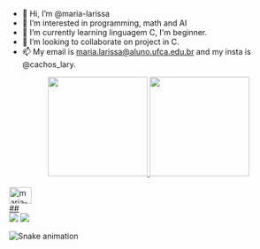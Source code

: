 - 👋 Hi, I’m @maria-larissa
- 👀 I’m interested in programming, math and AI 
- 🌱 I’m currently learning linguagem C, I'm beginner.
- 💞️ I’m looking to collaborate on project in C.
- 📫 My email is maria.larissa@aluno.ufca.edu.br and my insta is @cachos_lary.
<div align="center">
  <a href="https://github.com/maria-larissa">
  <img height="180em" src="https://github-readme-stats.vercel.app/api?username=maria-larissa&show_icons=true&theme=radical&include_all_commits=true&count_private=true"/>
  <img height="180em" src="https://github-readme-stats.vercel.app/api/top-langs/?username=maria-larissa&layout=compact&langs_count=7&theme=radical"/>
</div>
  </div>
<div style="display: inline_block"><br>
  <img align="center" alt="maria-C" height="30" width="40" src="https://cdn.jsdelivr.net/gh/devicons/devicon/icons/c/c-plain.svg">
</div>
    ##
 
<div> 
  <a href="https://instagram.com/cachos_lary" target="_blank"><img src="https://img.shields.io/badge/-Instagram-%23E4405F?style=for-the-badge&logo=instagram&logoColor=white" target="_blank"></a>
  <!---
 	<a href="https://www.twitch.tv/rafaballerinii" target="_blank"><img src="https://img.shields.io/badge/Twitch-9146FF?style=for-the-badge&logo=twitch&logoColor=white" target="_blank"></a>
 <a href="https://discord.gg/wagxzStdcR" target="_blank"><img src="https://img.shields.io/badge/Discord-7289DA?style=for-the-badge&logo=discord&logoColor=white" target="_blank"></a> 
  <a href = "mailto:contatorafaballerini@gmail.com"><img src="https://img.shields.io/badge/-Gmail-%23333?style=for-the-badge&logo=gmail&logoColor=white" target="_blank"></a>
--->
  <a href="https://www.linkedin.com/in/maria-larissa-andrade" target="_blank"><img src="https://img.shields.io/badge/-LinkedIn-%230077B5?style=for-the-badge&logo=linkedin&logoColor=white" target="_blank"></a> 
 
  ![Snake animation](https://github.com/maria-larissa/maria-larissa/blob/output/github-contribution-grid-snake.svg)
 
</div>
<!---
maria-larissa/maria-larissa is a ✨ special ✨ repository because its `README.md` (this file) appears on your GitHub profile.
You can click the Preview link to take a look at your changes.
--->
